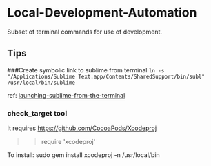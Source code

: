# Local-Development-Automation

Subset of terminal commands for use of development.

## Tips

###Create symbolic link to sublime from terminal 
`ln -s "/Applications/Sublime Text.app/Contents/SharedSupport/bin/subl" /usr/local/bin/sublime`

ref: [launching-sublime-from-the-terminal](https://ashleynolan.co.uk/blog/launching-sublime-from-the-terminal)


### check_target tool
It requires https://github.com/CocoaPods/Xcodeproj

>> require 'xcodeproj'

To install:
sudo gem install xcodeproj -n /usr/local/bin

